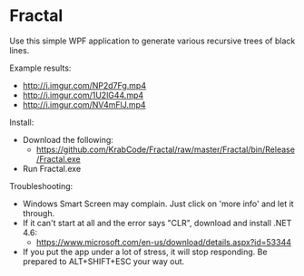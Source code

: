 # Fractal
Use this simple WPF application to generate various recursive trees of black lines.

Example results: 
- http://i.imgur.com/NP2d7Fg.mp4
- http://i.imgur.com/1U2lG44.mp4
- http://i.imgur.com/NV4mFlJ.mp4

Install:
- Download the following:
  - https://github.com/KrabCode/Fractal/raw/master/Fractal/bin/Release/Fractal.exe
- Run Fractal.exe

Troubleshooting:
- Windows Smart Screen may complain. Just click on 'more info' and let it through.
- If it can't start at all and the error says "CLR", download and install .NET 4.6:
  - https://www.microsoft.com/en-us/download/details.aspx?id=53344
- If you put the app under a lot of stress, it will stop responding. Be prepared to ALT+SHIFT+ESC your way out.
